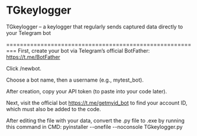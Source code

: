 # TGkeylogger
TGkeylogger – a keylogger that regularly sends captured data directly to your Telegram bot

=========================================================
First, create your bot via Telegram’s official BotFather: https://t.me/BotFather

Click /newbot.

Choose a bot name, then a username (e.g., mytest_bot).

After creation, copy your API token (to paste into your code later).

Next, visit the official bot https://t.me/getmyid_bot to find your account ID, which must also be added to the code.

After editing the file with your data, convert the .py file to .exe by running this command in CMD: pyinstaller --onefile --noconsole TGkeylogger.py  
